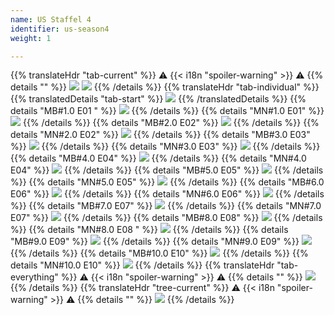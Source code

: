 ```yaml
---
name: US Staffel 4
identifier: us-season4
weight: 1

---
```

{{% translateHdr "tab-current" %}}
:warning: {{< i18n "spoiler-warning" >}} :warning:
{{% details "" %}}
![](/sim-ayto/us04/us04_tab.png)
![](/sim-ayto/us04/us04_sum.png)
{{% /details %}}
{{% translateHdr "tab-individual" %}}
{{% translatedDetails "tab-start" %}}
![](/sim-ayto/us04/us04_0.png)
{{% /translatedDetails %}}
{{% details "MB#1.0 E01 " %}}
![](/sim-ayto/us04/us04_1.png)
{{% /details %}}
{{% details "MN#1.0 E01" %}}
![](/sim-ayto/us04/us04_2.png)
{{% /details %}}
{{% details "MB#2.0 E02" %}}
![](/sim-ayto/us04/us04_3.png)
{{% /details %}}
{{% details "MN#2.0 E02" %}}
![](/sim-ayto/us04/us04_4.png)
{{% /details %}}
{{% details "MB#3.0 E03" %}}
![](/sim-ayto/us04/us04_5.png)
{{% /details %}}
{{% details "MN#3.0 E03" %}}
![](/sim-ayto/us04/us04_6.png)
{{% /details %}}
{{% details "MB#4.0 E04" %}}
![](/sim-ayto/us04/us04_7.png)
{{% /details %}}
{{% details "MN#4.0 E04" %}}
![](/sim-ayto/us04/us04_8.png)
{{% /details %}}
{{% details "MB#5.0 E05" %}}
![](/sim-ayto/us04/us04_9.png)
{{% /details %}}
{{% details "MN#5.0 E05" %}}
![](/sim-ayto/us04/us04_10.png)
{{% /details %}}
{{% details "MB#6.0 E06" %}}
![](/sim-ayto/us04/us04_11.png)
{{% /details %}}
{{% details "MN#6.0 E06" %}}
![](/sim-ayto/us04/us04_12.png)
{{% /details %}}
{{% details "MB#7.0 E07" %}}
![](/sim-ayto/us04/us04_13.png)
{{% /details %}}
{{% details "MN#7.0 E07" %}}
![](/sim-ayto/us04/us04_14.png)
{{% /details %}}
{{% details "MB#8.0 E08" %}}
![](/sim-ayto/us04/us04_15.png)
{{% /details %}}
{{% details "MN#8.0 E08 " %}}
![](/sim-ayto/us04/us04_16.png)
{{% /details %}}
{{% details "MB#9.0 E09" %}}
![](/sim-ayto/us04/us04_17.png)
{{% /details %}}
{{% details "MN#9.0 E09" %}}
![](/sim-ayto/us04/us04_18.png)
{{% /details %}}
{{% details "MB#10.0 E10" %}}
![](/sim-ayto/us04/us04_19.png)
{{% /details %}}
{{% details "MN#10.0 E10" %}}
![](/sim-ayto/us04/us04_20.png)
{{% /details %}}
{{% translateHdr "tab-everything" %}}
:warning: {{< i18n "spoiler-warning" >}} :warning:
{{% details "" %}}
![](/sim-ayto/us04/us04.col.png)
{{% /details %}}
{{% translateHdr "tree-current" %}}
:warning: {{< i18n "spoiler-warning" >}} :warning:
{{% details "" %}}
![](/sim-ayto/us04/us04.png)
{{% /details %}}
